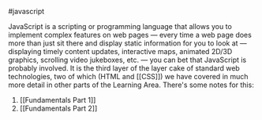 #javascript

JavaScript is a scripting or programming language that allows you to implement complex features on web pages — every time a web page does more than just sit there and display static information for you to look at — displaying timely content updates, interactive maps, animated 2D/3D graphics, scrolling video jukeboxes, etc. — you can bet that JavaScript is probably involved. It is the third layer of the layer cake of standard web technologies, two of which (HTML and [[CSS]]) we have covered in much more detail in other parts of the Learning Area. There's some notes for this:
1. [[Fundamentals Part 1]]
2. [[Fundamentals Part 2]]

